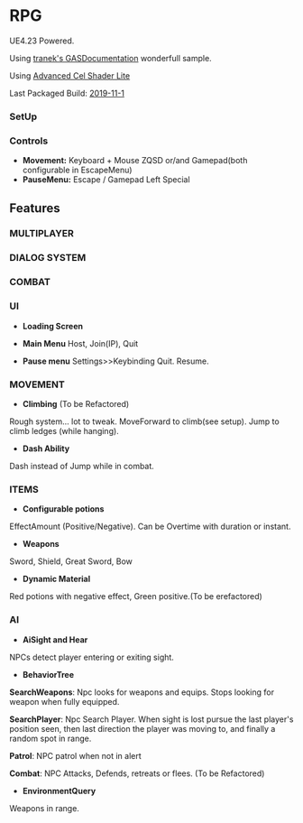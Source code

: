# RPG
UE4.23 Powered.

Using [tranek's GASDocumentation](https://github.com/tranek/GASDocumentation) wonderfull sample.

Using [Advanced Cel Shader Lite](https://www.unrealengine.com/marketplace/en-US/slug/ce2cda95e5f54180b2cf7df24566bdf7)

Last Packaged Build: [2019-11-1](https://drive.google.com/file/d/1K2HB5MCvXifJeS1wVnijRYKm-8wHUqtb/view?usp=sharing)

### SetUp

### Controls
+ **Movement:** Keyboard + Mouse ZQSD or/and Gamepad(both configurable in EscapeMenu)
+ **PauseMenu:** Escape / Gamepad Left Special

## Features

### MULTIPLAYER

### DIALOG SYSTEM

### COMBAT

### UI

+ **Loading Screen**

+ **Main Menu**
Host, Join(IP), Quit

+ **Pause menu**
Settings>>Keybinding 
Quit.
Resume.

### MOVEMENT

+ **Climbing** (To be Refactored)

Rough system... lot to tweak.
MoveForward to climb(see setup).
Jump to climb ledges (while hanging).

+ **Dash Ability**

Dash instead of Jump while in combat.

### ITEMS

+ **Configurable potions**

EffectAmount (Positive/Negative).
Can be Overtime with duration or instant.

+ **Weapons**

Sword, Shield, Great Sword, Bow

+ **Dynamic Material**

Red potions with negative effect, Green positive.(To be erefactored)

### AI

+ **AiSight and Hear**

NPCs detect player entering or exiting sight.

+ **BehaviorTree**

**SearchWeapons**: Npc looks for weapons and equips.
Stops looking for weapon when fully equipped.

**SearchPlayer**: Npc Search Player.
When sight is lost pursue the last player's position seen,
then last direction the player was moving to, and finally a random spot in range.

**Patrol**: NPC patrol when not in alert

**Combat**: NPC Attacks, Defends, retreats or flees. (To be Refactored)

+ **EnvironmentQuery**

Weapons in range.
